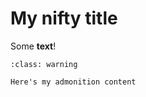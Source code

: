 # My nifty title

Some **text**!

```{admonition} Here's my title
:class: warning

Here's my admonition content
```